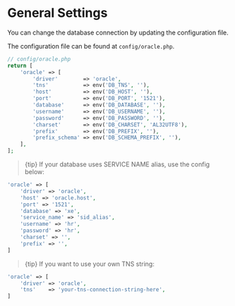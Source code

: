 # General Settings

You can change the database connection by updating the configuration file.

The configuration file can be found at `config/oracle.php`.

```php
// config/oracle.php
return [
    'oracle' => [
        'driver'        => 'oracle',
        'tns'           => env('DB_TNS', ''),
        'host'          => env('DB_HOST', ''),
        'port'          => env('DB_PORT', '1521'),
        'database'      => env('DB_DATABASE', ''),
        'username'      => env('DB_USERNAME', ''),
        'password'      => env('DB_PASSWORD', ''),
        'charset'       => env('DB_CHARSET', 'AL32UTF8'),
        'prefix'        => env('DB_PREFIX', ''),
        'prefix_schema' => env('DB_SCHEMA_PREFIX', ''),
    ],
];
```

> {tip} If your database uses SERVICE NAME alias, use the config below:

```php
'oracle' => [
    'driver' => 'oracle',
    'host' => 'oracle.host',
    'port' => '1521',
    'database' => 'xe',
    'service_name' => 'sid_alias',
    'username' => 'hr',
    'password' => 'hr',
    'charset' => '',
    'prefix' => '',
]
```

> {tip} If you want to use your own TNS string:

```php
'oracle' => [
    'driver' => 'oracle',
    'tns'    => 'your-tns-connection-string-here',
]
```